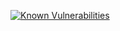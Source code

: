 [![Known Vulnerabilities](https://snyk.io//test/github/SaidWebDev/react-social-app/badge.svg?targetFile=react-social-app/functions/package.json)](https://snyk.io//test/github/SaidWebDev/react-social-app?targetFile=react-social-app/functions/package.json)
